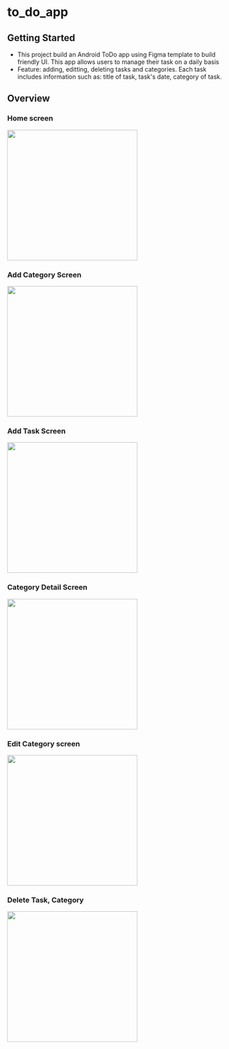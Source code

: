 # to_do_app


## Getting Started

- This project build an Android ToDo app using Figma template to build friendly UI. This app allows users to manage their task on a daily basis
- Feature: adding, editting, deleting tasks and categories. Each task includes information such as: title of task, task's date, category of task.

## Overview

### Home screen

<img src="https://user-images.githubusercontent.com/94919981/236366172-6e366f40-0ceb-4b3c-a8fa-b2d9d2991f6a.png" alt="" border="0" width="300" >
</body>

### Add Category Screen
<body>
<img src="https://user-images.githubusercontent.com/94919981/236365303-ecf6ae02-ab5b-4b50-8c23-b5f39ea580dd.mp4" alt="" border="0" width="300" >
</body>

### Add Task Screen
<body>
<img src="https://user-images.githubusercontent.com/94919981/236365378-88390059-8b6e-4fb3-b60e-1fac7af13275.mp4" alt="" border="0" width="300" >
</body>

### Category Detail Screen
<body>
<img src="https://user-images.githubusercontent.com/94919981/236365591-f4a5c71a-45b6-4115-aa30-8eabd9cf09a9.mp4" alt="" border="0" width="300" >
</body>

### Edit Category screen
<body>
<img src="https://user-images.githubusercontent.com/94919981/236365847-5e449add-28c1-423d-9f53-b696fba692a1.mp4" alt="" border="0" width="300" >
</body>


### Delete Task, Category
<body>
<img src="https://user-images.githubusercontent.com/94919981/236365940-cd918b97-da13-443d-8de4-0a0bd018ed75.mp4" alt="" border="0" width="300" >
</body>

